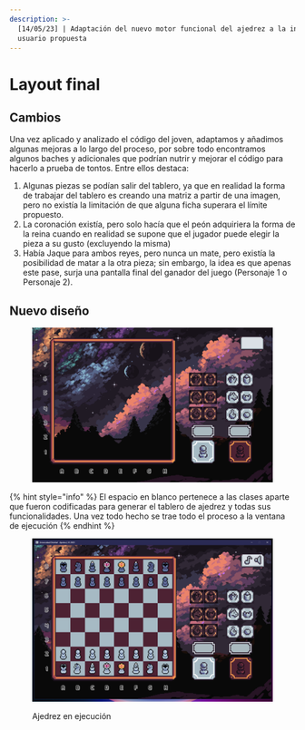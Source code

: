```yaml
---
description: >-
  [14/05/23] | Adaptación del nuevo motor funcional del ajedrez a la interfaz de
  usuario propuesta
---
```


# Layout final

## Cambios

Una vez aplicado y analizado el código del joven, adaptamos y añadimos algunas mejoras a lo largo del proceso, por sobre todo encontramos algunos baches y adicionales que podrían nutrir y mejorar el código para hacerlo a prueba de tontos. Entre ellos destaca:



1. Algunas piezas se podían salir del tablero, ya que en realidad la forma de trabajar del tablero es creando una matriz a partir de una imagen, pero no existía la limitación de que alguna ficha superara el límite propuesto.
2. La coronación existía, pero solo hacía que el peón adquiriera la forma de la reina cuando en realidad se supone que el jugador puede elegir la pieza a su gusto (excluyendo la misma)
3. Había Jaque para ambos reyes, pero nunca un mate, pero existía la posibilidad de matar a la otra pieza; sin embargo, la idea es que apenas este pase, surja una pantalla final del ganador del juego (Personaje 1 o Personaje 2).



## Nuevo diseño

<figure><img src="../.gitbook/assets/layout-juego7.png" alt=""><figcaption></figcaption></figure>

{% hint style="info" %}
El espacio en blanco pertenece a las clases aparte que fueron codificadas para generar el tablero de ajedrez y todas sus funcionalidades. Una vez todo hecho se trae todo el proceso a la ventana de ejecución
{% endhint %}

<figure><img src="../.gitbook/assets/image (8).png" alt=""><figcaption><p>Ajedrez en ejecución</p></figcaption></figure>

